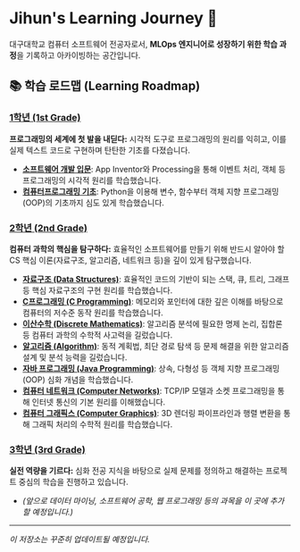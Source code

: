 # Jihun's Learning Journey 🚀

대구대학교 컴퓨터 소프트웨어 전공자로서, **MLOps 엔지니어로 성장하기 위한 학습 과정**을 기록하고 아카이빙하는 공간입니다.

## 📚 학습 로드맵 (Learning Roadmap)

### [1학년 (1st Grade)](./1st-grade/)

**프로그래밍의 세계에 첫 발을 내딛다:** 시각적 도구로 프로그래밍의 원리를 익히고, 이를 실제 텍스트 코드로 구현하며 탄탄한 기초를 다졌습니다.

-   **[소프트웨어 개발 입문](./1st-grade/introduction-to-software-development/)**: App Inventor와 Processing을 통해 이벤트 처리, 객체 등 프로그래밍의 시각적 원리를 학습했습니다.
-   **[컴퓨터프로그래밍 기초](./1st-grade/introduction-to-computer-programming/)**: Python을 이용해 변수, 함수부터 객체 지향 프로그래밍(OOP)의 기초까지 심도 있게 학습했습니다.

### [2학년 (2nd Grade)](./2nd-grade/)

**컴퓨터 과학의 핵심을 탐구하다:** 효율적인 소프트웨어를 만들기 위해 반드시 알아야 할 CS 핵심 이론(자료구조, 알고리즘, 네트워크 등)을 깊이 있게 탐구했습니다.

-   **[자료구조 (Data Structures)](./2nd-grade/data-structures/)**: 효율적인 코드의 기반이 되는 스택, 큐, 트리, 그래프 등 핵심 자료구조의 구현 원리를 학습했습니다.
-   **[C프로그래밍 (C Programming)](./2nd-grade/c-programming/)**: 메모리와 포인터에 대한 깊은 이해를 바탕으로 컴퓨터의 저수준 동작 원리를 학습했습니다.
-   **[이산수학 (Discrete Mathematics)](./2nd-grade/discrete-mathematics/)**: 알고리즘 분석에 필요한 명제 논리, 집합론 등 컴퓨터 과학의 수학적 사고력을 길렀습니다.
-   **[알고리즘 (Algorithm)](./2nd-grade/algorithm/)**: 동적 계획법, 최단 경로 탐색 등 문제 해결을 위한 알고리즘 설계 및 분석 능력을 길렀습니다.
-   **[자바 프로그래밍 (Java Programming)](./2nd-grade/java-programming/)**: 상속, 다형성 등 객체 지향 프로그래밍(OOP) 심화 개념을 학습했습니다.
-   **[컴퓨터 네트워크 (Computer Networks)](./2nd-grade/computer-networks/)**: TCP/IP 모델과 소켓 프로그래밍을 통해 인터넷 통신의 기본 원리를 이해했습니다.
-   **[컴퓨터 그래픽스 (Computer Graphics)](./2nd-grade/computer-graphics/)**: 3D 렌더링 파이프라인과 행렬 변환을 통해 그래픽 처리의 수학적 원리를 학습했습니다.

### [3학년 (3rd Grade)](./3rd-grade/)

**실전 역량을 기르다:** 심화 전공 지식을 바탕으로 실제 문제를 정의하고 해결하는 프로젝트 중심의 학습을 진행하고 있습니다.

-   *(앞으로 데이터 마이닝, 소프트웨어 공학, 웹 프로그래밍 등의 과목을 이 곳에 추가할 예정입니다.)*

---

*이 저장소는 꾸준히 업데이트될 예정입니다.*